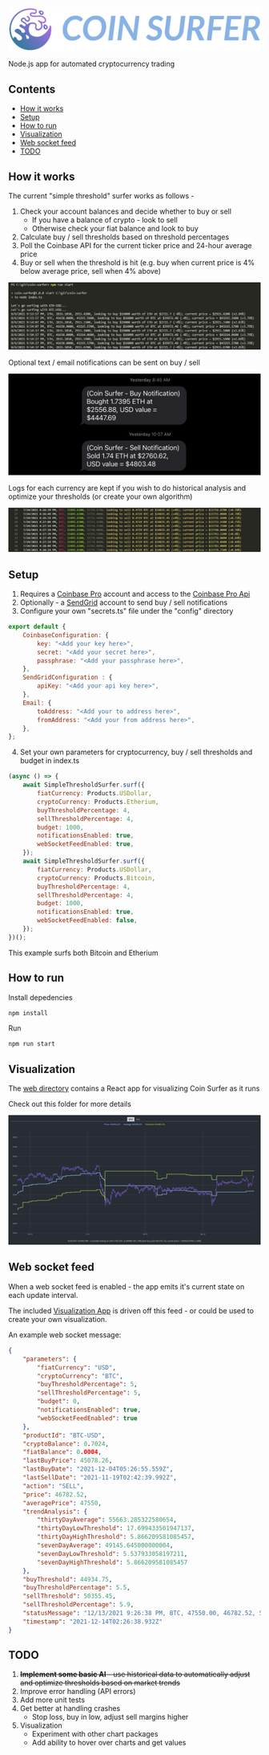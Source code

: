![logo](docs/images/logo.png)

Node.js app for automated cryptocurrency trading

## Contents
- [How it works](#how-it-works)
- [Setup](#setup)
- [How to run](#how-to-run)
- [Visualization](#visualization)
- [Web socket feed](#web-socket-feed)
- [TODO](#todo)

## How it works

The current "simple threshold" surfer works as follows -

1. Check your account balances and decide whether to buy or sell
    - If you have a balance of crypto - look to sell
    - Otherwise check your fiat balance and look to buy
2. Calculate buy / sell thresholds based on threshold percentages
3. Poll the Coinbase API for the current ticker price and 24-hour average price
4. Buy or sell when the threshold is hit (e.g. buy when current price is 4% below average price, sell when 4% above)

![log](docs/images/log.png)

Optional text / email notifications can be sent on buy / sell

![notification](docs/images/text-notification.jpg)

Logs for each currency are kept if you wish to do historical analysis and optimize your thresholds (or create your own algorithm)

![historical-log](docs/images/historical-log.jpg)

## Setup
1. Requires a [Coinbase Pro](https://pro.coinbase.com) account and access to the [Coinbase Pro Api](https://docs.pro.coinbase.com/)
2. Optionally - a [SendGrid](https://sendgrid.com) account to send buy / sell notifications
3. Configure your own "secrets.ts" file under the "config" directory
```JavaScript
export default {
    CoinbaseConfiguration: {
        key: "<Add your key here>",
        secret: "<Add your secret here>",
        passphrase: "<Add your passphrase here>",
    },
    SendGridConfiguration : {
        apiKey: "<Add your api key here>",
    },
    Email: {
        toAddress: "<Add your to address here>",
        fromAddress: "<Add your from address here>",
    },
};
```
4. Set your own parameters for cryptocurrency, buy / sell thresholds and budget in index.ts
```JavaScript
(async () => {
    await SimpleThresholdSurfer.surf({
        fiatCurrency: Products.USDollar,
        cryptoCurrency: Products.Etherium,
        buyThresholdPercentage: 4,
        sellThresholdPercentage: 4,
        budget: 1000,
        notificationsEnabled: true,
        webSocketFeedEnabled: true,
    });
    await SimpleThresholdSurfer.surf({
        fiatCurrency: Products.USDollar,
        cryptoCurrency: Products.Bitcoin,
        buyThresholdPercentage: 4,
        sellThresholdPercentage: 4,
        budget: 1000,
        notificationsEnabled: true,
        webSocketFeedEnabled: false,
    });
})();
```
This example surfs both Bitcoin and Etherium

## How to run
Install depedencies
```bash
npm install
```
Run 
```bash
npm run start
```

## Visualization
The [web directory](https://github.com/husarms/coin-surfer/tree/master/web) contains a React app for visualizing Coin Surfer as it runs

Check out this folder for more details

![visualization](docs/images/visualization-2.png)

## Web socket feed
When a web socket feed is enabled - the app emits it's current state on each update interval.

The included [Visualization App](https://github.com/husarms/coin-surfer/tree/master/web) is driven off this feed - or could be used to create your own visualization.

An example web socket message:
``` JSON
{
    "parameters": {
        "fiatCurrency": "USD",
        "cryptoCurrency": "BTC",
        "buyThresholdPercentage": 5,
        "sellThresholdPercentage": 5,
        "budget": 0,
        "notificationsEnabled": true,
        "webSocketFeedEnabled": true
    },
    "productId": "BTC-USD",
    "cryptoBalance": 0.7024,
    "fiatBalance": 0.0004,
    "lastBuyPrice": 45078.26,
    "lastBuyDate": "2021-12-04T05:26:55.559Z",
    "lastSellDate": "2021-11-19T02:42:39.992Z",
    "action": "SELL",
    "price": 46782.52,
    "averagePrice": 47550,
    "trendAnalysis": {
        "thirtyDayAverage": 55663.285322580654,
        "thirtyDayLowThreshold": 17.699433501947137,
        "thirtyDayHighThreshold": 5.866209581085457,
        "sevenDayAverage": 49145.645000000004,
        "sevenDayLowThreshold": 5.537933058197211,
        "sevenDayHighThreshold": 5.866209581085457
    },
    "buyThreshold": 44934.75,
    "buyThresholdPercentage": 5.5,
    "sellThreshold": 50355.45,
    "sellThresholdPercentage": 5.9,
    "statusMessage": "12/13/2021 9:26:38 PM, BTC, 47550.00, 46782.52, 50355.45, looking to sell 0.7024 BTC at $50355.45 (+5.9%) (last buy price $45078.26); current price = $46782.52 (-1.61%)",
    "timestamp": "2021-12-14T02:26:38.932Z"
}
```

## TODO
1. ~~**Implement some basic AI** - use historical data to automatically adjust and optimize thresholds based on market trends~~
2. Improve error handling (API errors)
3. Add more unit tests
4. Get better at handling crashes
    - Stop loss, buy in low, adjust sell margins higher
5. Visualization
    - Experiment with other chart packages
    - Add ability to hover over charts and get values
